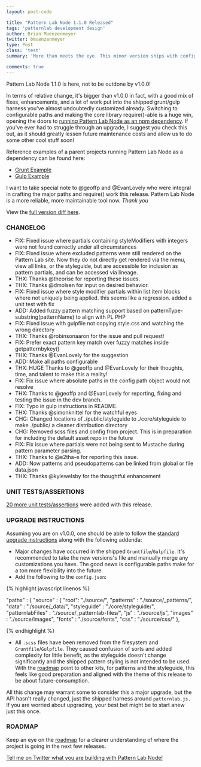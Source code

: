 ```yaml
---
layout: post-code

title: "Pattern Lab Node 1.1.0 Released"
tags: 'patternlab development design'
author: Brian Muenzenmeyer
twitter: bmuenzenmeyer
type: Post
class: 'test'
summary: 'More than meets the eye. This minor version ships with configurable paths and is structured to be better consumed as a true npm depedency.'

comments: true
---
```


Pattern Lab Node 1.1.0 is here, not to be outdone by v1.0.0!

In terms of relative change, it's bigger than v1.0.0 in fact, with a good mix of fixes, enhancements, and a lot of work put into the shipped grunt/gulp harness you've almost undoubtedly customized already. Switching to configurable paths and making the core library require()-able is a huge win, opening the doors to [running Pattern Lab Node as an npm dependency](https://github.com/pattern-lab/patternlab-node/wiki/Running-Pattern-Lab-Node-as-an-npm-Dependency). If you've ever had to struggle through an upgrade, I suggest you check this out, as it should greatly lessen future maintenance costs and allow us to do some other cool stuff soon!

Reference examples of a parent projects running Pattern Lab Node as a dependency can be found here:

* [Grunt Example](https://github.com/bmuenzenmeyer/patternlab-node-grunt-dependency-example)
* [Gulp Example](https://github.com/bmuenzenmeyer/patternlab-node-gulp-dependency-example)

I want to take special note to @geoffp and @EvanLovely who were integral in crafting the major paths and require() work this release. Pattern Lab Node is a more reliable, more maintainable tool now.
*Thank you*

View the [full version diff here](https://github.com/pattern-lab/patternlab-node/pull/243/files).

### CHANGELOG
* FIX: Fixed issue where partials containing styleModifiers with integers were not found correctly under all circumstances
* FIX: Fixed issue where excluded patterns were still rendered on the Pattern Lab site. Now they do not directly get rendered via the menu, view all links, or the styleguide, but are accessible for inclusion as pattern partials, and can be accessed via lineage.
* THX: Thanks @theorise for reporting these issues.
* THX: Thanks @dmolsen for input on desired behavior.
* FIX: Fixed issue where style modifier partials within list item blocks where not uniquely being applied. this seems like a regression. added a unit test with fix
* ADD: Added fuzzy pattern matching support based on patternType-substring(patternName) to align with PL PHP
* FIX: Fixed issue with gulpfile not copying style.css and watching the wrong directory
* THX: Thanks @robinsonaaron for the issue and pull request!
* FIX: Prefer exact pattern key match over fuzzy matches inside getpatternbykey()
* THX: Thanks @EvanLovely for the suggestion
* ADD: Make all paths configurable
* THX: HUGE Thanks to @geoffp and @EvanLovely for their thoughts, time, and talent to make this a reality!
* FIX: Fix issue where absolute paths in the config path object would not resolve
* THX: Thanks to @geoffp and @EvanLovely for reporting, fixing and testing the issue in the dev branch.
* FIX: Typo in gulp instructions in README.
* THX: Thanks @simonknittel for the watchful eyes
* CHG: Changed locations of ./public/styleguide to ./core/styleguide to make ./public/ a cleaner distribution directory
* CHG: Removed scss files and config from project. This is in preparation for including the default asset repo in the future
* FIX: Fix issue where partials were not being sent to Mustache during pattern parameter parsing.
* THX: Thanks to @e2tha-e for reporting this issue.
* ADD: Now patterns and pseudopatterns can be linked from global or file data.json
* THX: Thanks @kylewelsby for the thoughtful enhancement

### UNIT TESTS/ASSERTIONS
[20 more unit tests/assertions](https://travis-ci.org/pattern-lab/patternlab-node/jobs/107946383) were added with this release.

### UPGRADE INSTRUCTIONS

Assuming you are on v1.0.0, one should be able to follow the [standard upgrade instructions]() along with the following addenda:

* Major changes have occurred in the shipped `Gruntfile`/`Gulpfile`. It's recommended to take the new versions's file and manually merge any customizations you have. The good news is configurable paths make for a ton more flexibility into the future.
* Add the following to the `config.json`:

{% highlight javascript linenos %}

  "paths" : {
    "source" : {
      "root": "./source/",
      "patterns" : "./source/_patterns/",
      "data" : "./source/_data/",
      "styleguide" : "./core/styleguide/",
      "patternlabFiles" : "./source/_patternlab-files/",
      "js" : "./source/js",
      "images" : "./source/images",
      "fonts" : "./source/fonts",
      "css" : "./source/css/"
    },

{% endhighlight %}

* All `.scss` files have been removed from the filesystem and `Gruntfile`/`Gulpfile`. They caused confusion of sorts and added complexity for little benefit, as the styleguide doesn't change significantly and the shipped pattern styling is not intended to be used. With the [roadmap](https://github.com/pattern-lab/patternlab-node/wiki/Roadmap) point to other kits, for patterns and the styleguide, this feels like good preparation and aligned with the theme of this release to be about future-consumption.

All this change may warrant some to consider this a major upgrade, but the API hasn't really changed, just the shipped harness around `patternlab.js.` If you are worried about upgrading, your best bet might be to start anew just this once.

### ROADMAP
Keep an eye on the [roadmap](https://github.com/pattern-lab/patternlab-node/wiki/Roadmap) for a clearer understanding of where the project is going in the next few releases.

[Tell me on Twitter what you are building with Pattern Lab Node!](https://twitter.com/bmuenzenmeyer)
